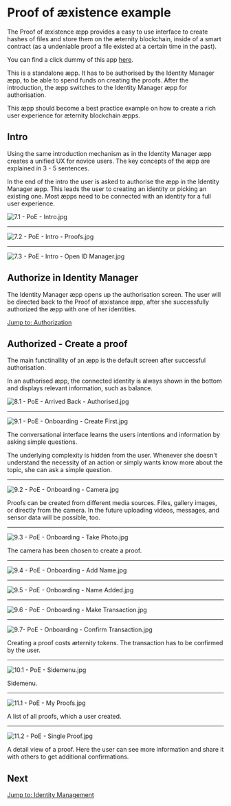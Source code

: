 # Proof of æxistence example

The Proof of æxistence æpp provides a easy to use interface to create hashes of files and store them on the æternity blockchain, inside of a smart contract (as a undeniable proof a file existed at a certain time in the past).


You can find a click dummy of this app [here](https://aeternity.github.io/aepp-aexistence).

This is a standalone æpp. It has to be authorised by the Identity Manager æpp, to be able to spend funds on creating the proofs. After the introduction, the æpp switches to the Identity Manager æpp for authorisation.

This æpp should become a best practice example on how to create a rich user experience for æternity blockchain æpps.


## Intro

Using the same introduction mechanism as in the Identity Manager æpp creates a unified UX for novice users. The key concepts of the æpp are explained in 3 - 5 sentences.

In the end of the intro the user is asked to authorise the æpp in the Identity Manager æpp. This leads the user to creating an identity or picking an existing one. Most æpps need to be connected with an identity for a full user experience.


![7.1 - PoE - Intro.jpg](screens/7.1-poe-intro.jpg)

---


![7.2 - PoE - Intro - Proofs.jpg](screens/7.2-poe-intro-proofs.jpg)


---


![7.3 - PoE - Intro - Open ID Manager.jpg](screens/7.3-poe-intro-open_id_manager.jpg)


## Authorize in Identity Manager

The Identity Manager æpp opens up the authorisation screen. The user will be directed back to the Proof of æxistance æpp, after she successfully authorized the æpp with one of her identities. 

[Jump to: Authorization](authorization.md)

## Authorized - Create a proof

The main functinallity of an æpp is the default screen after successful authorisation. 

In an authorised æpp, the connected identity is always shown in the bottom and displays relevant information, such as balance.


![8.1 - PoE - Arrived Back - Authorised.jpg](screens/8.1-poe-arrived_back-authorised.jpg)


---


![9.1 - PoE - Onboarding - Create First.jpg](screens/9.1-poe-onboarding-create_first.jpg)

The conversational interface learns the users intentions and information by asking simple questions.

The underlying complexity is hidden from the user. Whenever she doesn't understand the necessity of an action or simply wants know more about the topic, she can ask a simple question.


---


![9.2 - PoE - Onboarding - Camera.jpg](screens/9.2-poe-onboarding-camera.jpg)

Proofs can be created from different media sources. Files, gallery images, or directly from the camera. In the future uploading videos, messages, and sensor data will be possible, too.

---

![9.3 - PoE - Onboarding - Take Photo.jpg](screens/9.3-poe-onboarding-take_photo.jpg)

The camera has been chosen to create a proof.

---


![9.4 - PoE - Onboarding - Add Name.jpg](screens/9.4-poe-onboarding-add_name.jpg)

---

![9.5 - PoE - Onboarding - Name Added.jpg](screens/9.5-poe-onboarding-name_added.jpg)

---

![9.6 - PoE - Onboarding - Make Transaction.jpg](screens/9.6-poe-onboarding-make_transaction.jpg)

---

![9.7- PoE - Onboarding - Confirm Transaction.jpg](screens/9.7-_poe-onboarding-confirm_transaction.jpg)

Creating a proof costs æternity tokens. The transaction has to be confirmed by the user.

---


![10.1 - PoE - Sidemenu.jpg](screens/10.1-poe-sidemenu.jpg)

Sidemenu.

---


![11.1 - PoE - My Proofs.jpg](screens/11.1-poe-my_proofs.jpg)

A list of all proofs, which a user created.

---


![11.2 - PoE - Single Proof.jpg](screens/11.2-poe-single_proof.jpg)

A detail view of a proof. Here the user can see more information and share it with others to get additional confirmations.


## Next
[Jump to: Identity Management](identity-management.md)
